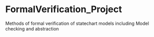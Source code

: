 # FormalVerification_Project
Methods of formal verification of statechart models including Model checking and abstraction
